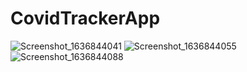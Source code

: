 # CovidTrackerApp
![Screenshot_1636844041](https://user-images.githubusercontent.com/88581154/141661421-f6706bb9-f7c9-4b89-82d6-5a6016ea29a0.png)
![Screenshot_1636844055](https://user-images.githubusercontent.com/88581154/141661428-cbb23ac1-111a-4f36-9f43-360aa60d2fe7.png)
![Screenshot_1636844088](https://user-images.githubusercontent.com/88581154/141661432-233144f1-a9e0-4901-b0aa-a4db780fc5c1.png)

